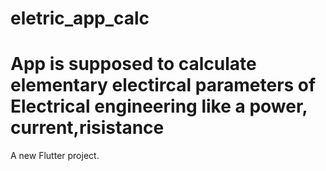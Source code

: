 # eletric_app_calc
# App is supposed to calculate elementary electircal parameters of Electrical engineering like a power, current,risistance
A new Flutter project.

